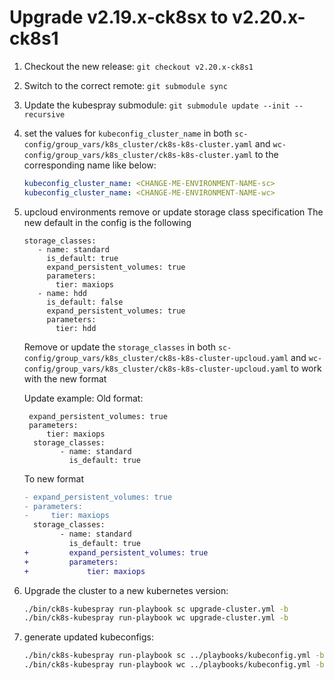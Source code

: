# Upgrade v2.19.x-ck8sx to v2.20.x-ck8s1

1. Checkout the new release: `git checkout v2.20.x-ck8s1`

1. Switch to the correct remote: `git submodule sync`

1. Update the kubespray submodule: `git submodule update --init --recursive`

1. set the values for `kubeconfig_cluster_name` in both `sc-config/group_vars/k8s_cluster/ck8s-k8s-cluster.yaml` and `wc-config/group_vars/k8s_cluster/ck8s-k8s-cluster.yaml` to the corresponding name like below:

    ```yaml
    kubeconfig_cluster_name: <CHANGE-ME-ENVIRONMENT-NAME-sc>
    kubeconfig_cluster_name: <CHANGE-ME-ENVIRONMENT-NAME-wc>
    ```

1. upcloud environments remove or update storage class specification
    The new default in the config is the following

    ```
    storage_classes:
       - name: standard
         is_default: true
         expand_persistent_volumes: true
         parameters:
           tier: maxiops
       - name: hdd
         is_default: false
         expand_persistent_volumes: true
         parameters:
           tier: hdd
    ```

    Remove or update the `storage_classes` in both `sc-config/group_vars/k8s_cluster/ck8s-k8s-cluster-upcloud.yaml` and `wc-config/group_vars/k8s_cluster/ck8s-k8s-cluster-upcloud.yaml` to work with the new format

    Update example:
    Old format:

    ```
     expand_persistent_volumes: true
     parameters:
         tier: maxiops
      storage_classes:
            - name: standard
              is_default: true
    ```

    To new format

    ```diff
    - expand_persistent_volumes: true
    - parameters:
    -     tier: maxiops
      storage_classes:
            - name: standard
              is_default: true
    +         expand_persistent_volumes: true
    +         parameters:
    +             tier: maxiops
    ```

1. Upgrade the cluster to a new kubernetes version:

    ```bash
    ./bin/ck8s-kubespray run-playbook sc upgrade-cluster.yml -b
    ./bin/ck8s-kubespray run-playbook wc upgrade-cluster.yml -b
    ```

1. generate updated kubeconfigs:

    ```bash
    ./bin/ck8s-kubespray run-playbook sc ../playbooks/kubeconfig.yml -b
    ./bin/ck8s-kubespray run-playbook wc ../playbooks/kubeconfig.yml -b
    ```
